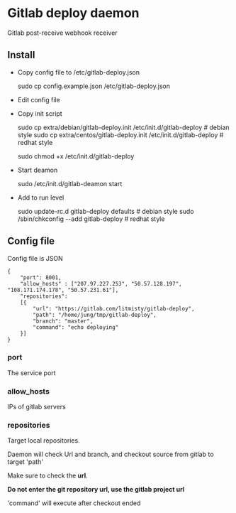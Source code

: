 # Gitlab deploy daemon

Gitlab post-receive webhook receiver

## Install

* Copy config file to /etc/gitlab-deploy.json


    sudo cp config.example.json /etc/gitlab-deploy.json


* Edit config file

* Copy init script

    sudo cp extra/debian/gitlab-deploy.init /etc/init.d/gitlab-deploy # debian style
    sudo cp extra/centos/gitlab-deploy.init /etc/init.d/gitlab-deploy # redhat style

    sudo chmod +x /etc/init.d/gitlab-deploy

* Start deamon

    sudo /etc/init.d/gitlab-deamon start


* Add to run level
    
    sudo update-rc.d gitlab-deploy defaults # debian style
    sudo /sbin/chkconfig --add gitlab-deploy # redhat style


## Config file

Config file is JSON


    {
        "port": 8001,
        "allow_hosts" : ["207.97.227.253", "50.57.128.197", "108.171.174.178", "50.57.231.61"],
        "repositories":
        [{
            "url": "https://gitlab.com/litmisty/gitlab-deploy",
            "path": "/home/jung/tmp/gitlab-deploy",
            "branch": "master",
            "command": "echo deploying"
        }]
    }


### port

The service port

### allow_hosts

IPs of gitlab servers

### repositories

Target local repositories.

Daemon will check Url and branch, and checkout source from gitlab to target 'path'

Make sure to check the **url**. 

**Do not enter the git repository url, use the gitlab project url**

'command' will execute after checkout ended

